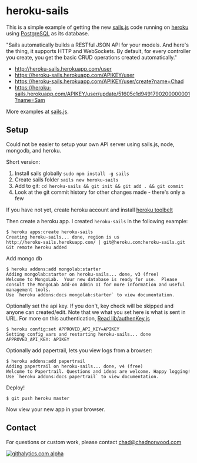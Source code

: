 # heroku-sails

This is a simple example of getting the new [sails.js](http://sailsjs.com/)
code running on [heroku](http://www.heroku.com) using [PostgreSQL](http://www.postgresql.org) as its database. 

"Sails automatically builds a RESTful JSON API for your models. And here's the thing,
it supports HTTP and WebSockets. By default, for every controller you create, 
you get the basic CRUD operations created automatically."

* http://heroku-sails.herokuapp.com/user
* https://heroku-sails.herokuapp.com/APIKEY/user
* https://heroku-sails.herokuapp.com/APIKEY/user/create?name=Chad
* https://heroku-sails.herokuapp.com/APIKEY/user/update/51605c1d9491790200000001?name=Sam

More examples at [sails.js](http://sailsjs.com/).

## Setup

Could not be easier to setup your own API server using sails.js, node, mongodb, and heroku.

Short version:  

1. Install sails globally `sudo npm install -g sails`
1. Create sails folder `sails new heroku-sails`
1. Add to git: `cd heroku-sails && git init && git add . && git commit`
1. Look at the git commit history for other changes made - there's only a few 

If you have not yet, create heroku account and install [heroku 
toolbelt](https://toolbelt.heroku.com/)

Then create a heroku app.  I created `heroku-sails` in the following example:

	$ heroku apps:create heroku-sails
	Creating heroku-sails... done, region is us
	http://heroku-sails.herokuapp.com/ | git@heroku.com:heroku-sails.git
	Git remote heroku added


Add mongo db 

	$ heroku addons:add mongolab:starter
	Adding mongolab:starter on heroku-sails... done, v3 (free)
	Welcome to MongoLab.  Your new database is ready for use.  Please consult the MongoLab Add-on Admin UI for more information and useful management tools.
	Use `heroku addons:docs mongolab:starter` to view documentation.


Optionally set the api key. If you don't, key check will be skipped and anyone can created/edit.
Note that we what you set here is what is sent in URL.  For more on this authentication,
[Read lib/authenKey.js](lib/authenKey.js)

	$ heroku config:set APPROVED_API_KEY=APIKEY
	Setting config vars and restarting heroku-sails... done
	APPROVED_API_KEY: APIKEY


Optionally add papertrail, lets you view logs from a browser:

	$ heroku addons:add papertrail
	Adding papertrail on heroku-sails... done, v4 (free)
	Welcome to Papertrail. Questions and ideas are welcome. Happy logging!
	Use `heroku addons:docs papertrail` to view documentation.

Deploy!

	$ git push heroku master

Now view your new app in your browser.

## Contact

For questions or custom work, please contact chad@chadnorwood.com


[![githalytics.com alpha](https://cruel-carlota.pagodabox.com/4931c91b33d5ace57a560b8603f28f16 "githalytics.com")](http://githalytics.com/chadn/heroku-sails)
